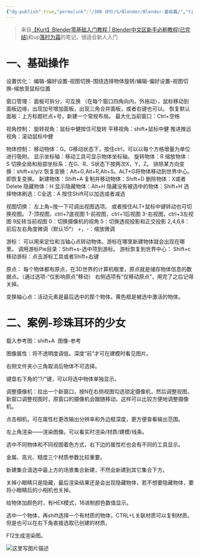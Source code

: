 ```yaml
---
{"dg-publish":true,"permalink":"/300 评价/S/Blender/Blender-基础篇/","title":"Blender-基础篇","created":"2024-01-25T18:45:04.000+08:00","updated":"2024-01-25T18:45:04.000+08:00"}
---
```


>来自[【Kurt】Blender零基础入门教程 | Blender中文区新手必刷教程(已完结)](https://www.bilibili.com/video/BV14u41147YH?p=1&vd_source=a78ed3bea9f0c64c45c543bdb5d1cab5)和up[落时为霜](https://space.bilibili.com/23517691)的笔记。很适合新人入门

# 一、基础操作
设置优化：
编辑-偏好设置-视图切换-围绕选择物体旋转/编辑-偏好设置-视图切换-缩放至鼠标位置

窗口管理：
面板可拆分，可互换 （在每个窗口四角向内，外拖动），鼠标移动到面板边缘，出现加号增加面板，出现三角合并面板，或者右键也可以。
恢复默认面板：上方标题栏点+号，新建一个常规布局。
最大化当前窗口：Ctrl+空格

视角控制：
旋转视角：鼠标中健按住可旋转
平移视角：shift+鼠标中健
推进推远视角：滚动鼠标中健

物体控制：
移动物体：G。G移动状态下，按住ctrl，可以以每个方格增量为单位进行吸附。
显示坐标轴：移动工具可显示物体坐标轴。
旋转物体：R
缩放物体：S
切换全局和局部坐标系：在G、R、S状态下按两次X，Y，Z。
排除某方向变换：shift+x/y/z
恢复变换：AIt+G,Alt+R,Alt+S。ALT+G将物体移动到世界中心。即恢复变换。
新建物体：Shift+A
复制并移动物体：Shift+D
删除物体：X或者Delete
隐藏物体：H
显示隐藏物体：Alt+H
隐藏没有被选中的物体：Shift+H
选择物体刷选：C全选：A
按住Shift可以加选或者减选

视图切换：
左上角~按一下可调出视图选项。
或者按住ALT+鼠标中键转动也可切换视图。
7-顶视图，ctrl+7底视图
1-前视图，ctrl+1后视图
3-右视图，ctrl+3左视图
9反转当前视图
0：切换摄像机的视角
5：切换透视投影和正交投影
2,4,6,8：前后左右角度微调（默认15°）
+，-：缩放微调
  
游标：
可以用来定位和当轴心点转动物体。游标在哪里新建物体就会出现在哪里。
调用游标Pie目录：Shift+s-选中项到游标。
游标恢复到世界中心： Shift+c
移动游标：点击游标工具或者Shift+右键

原点：
每个物体都有原点，在3D世界的计算机眼里，原点就是储存物体信息的数据点。（通过选项-“仅影响原点”移动）
右侧选项有“仅移动原点”，用完了之后记得关掉。

变换轴心点：活动元素是最后选中的那个物体。黄色框是被选中激活的物体。

# 二、案例-珍珠耳环的少女

载入参考图：shift+A  图像-参考

图像属性：将不透明度调低。深度“前”才可在建模时看见图片。

右侧文件夹小三角取消后物体不可选择。

键盘右下角的“?/”键，可以将选中物体单独显示。

调整摄像机：拉出一个新窗口，按N在右侧视图勾选锁定摄像机，然后调整视图，新窗口调整视图时，原窗口的摄像机会跟随移动。这样可以比较方便地调整摄像机。

点击相机，可在属性栏更改输出分辨率和外边框深度，更方便查看输出范围。

左上角渲染——渲染图像。可以看实时渲染/材质/建模/线条。

选中不同物体和不同视图着色方式，右下边的属性栏也会有不同的工具显示。

金属、高光、糙度三个材质参数比较重要。

新建集合请选中最上方的场景集合新建，不然会新建到其它集合下方。

关掉小眼睛只是隐藏，最后渲染结果还是会出现隐藏物体，若不想要隐藏物体，要将小眼睛后的小相机也关掉。

给物体加颜色时，有HEX模式，16进制颜色数值显示。

选中一个物体，再shift选择一个有材质的物体，CTRL+L关联材质可以复制材质。但是也可以在右下角直接选取已创建的材质。

F12生成渲染图。

![这里写图片描述](https://cdn.jsdelivr.net/gh/Dolan-Lance/Image-Jiang/%E6%88%B4%E7%8F%8D%E7%8F%A0%E8%80%B3%E7%8E%AF%E7%9A%84%E5%B0%91%E5%A5%B3%2016%E8%89%B2%E6%B7%B1.png)